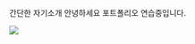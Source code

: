 간단한 자기소개
안녕하세요 포트폴리오 연습중입니다.


<img src="https://capsule-render.vercel.app/api?type=모양&color=색상코드&height=높이&section=header&text=텍스트&fontSize=텍스트크기" />


